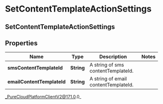 # SetContentTemplateActionSettings

## SetContentTemplateActionSettings

## Properties

|Name | Type | Description | Notes|
|------------ | ------------- | ------------- | -------------|
| **smsContentTemplateId** | **String** | A string of sms contentTemplateId. | |
| **emailContentTemplateId** | **String** | A string of email contentTemplateId. | |



_PureCloudPlatformClientV2@171.0.0_
